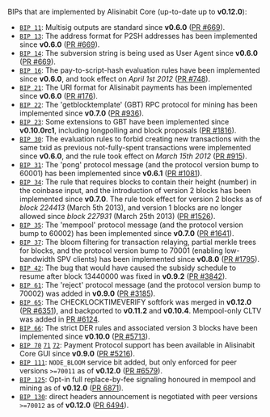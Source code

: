 BIPs that are implemented by Alisinabit Core (up-to-date up to **v0.12.0**):

* [`BIP 11`](https://github.com/alisinabit/bips/blob/master/bip-0011.mediawiki): Multisig outputs are standard since **v0.6.0** ([PR #669](https://github.com/alisinabit/alisinabit/pull/669)).
* [`BIP 13`](https://github.com/alisinabit/bips/blob/master/bip-0013.mediawiki): The address format for P2SH addresses has been implemented since **v0.6.0** ([PR #669](https://github.com/alisinabit/alisinabit/pull/669)).
* [`BIP 14`](https://github.com/alisinabit/bips/blob/master/bip-0014.mediawiki): The subversion string is being used as User Agent since **v0.6.0** ([PR #669](https://github.com/alisinabit/alisinabit/pull/669)).
* [`BIP 16`](https://github.com/alisinabit/bips/blob/master/bip-0016.mediawiki): The pay-to-script-hash evaluation rules have been implemented since **v0.6.0**, and took effect on *April 1st 2012* ([PR #748](https://github.com/alisinabit/alisinabit/pull/748)).
* [`BIP 21`](https://github.com/alisinabit/bips/blob/master/bip-0021.mediawiki): The URI format for Alisinabit payments has been implemented since **v0.6.0** ([PR #176](https://github.com/alisinabit/alisinabit/pull/176)).
* [`BIP 22`](https://github.com/alisinabit/bips/blob/master/bip-0022.mediawiki): The 'getblocktemplate' (GBT) RPC protocol for mining has been implemented since **v0.7.0** ([PR #936](https://github.com/alisinabit/alisinabit/pull/936)).
* [`BIP 23`](https://github.com/alisinabit/bips/blob/master/bip-0023.mediawiki): Some extensions to GBT have been implemented since **v0.10.0rc1**, including longpolling and block proposals ([PR #1816](https://github.com/alisinabit/alisinabit/pull/1816)).
* [`BIP 30`](https://github.com/alisinabit/bips/blob/master/bip-0030.mediawiki): The evaluation rules to forbid creating new transactions with the same txid as previous not-fully-spent transactions were implemented since **v0.6.0**, and the rule took effect on *March 15th 2012* ([PR #915](https://github.com/alisinabit/alisinabit/pull/915)).
* [`BIP 31`](https://github.com/alisinabit/bips/blob/master/bip-0031.mediawiki): The 'pong' protocol message (and the protocol version bump to 60001) has been implemented since **v0.6.1** ([PR #1081](https://github.com/alisinabit/alisinabit/pull/1081)).
* [`BIP 34`](https://github.com/alisinabit/bips/blob/master/bip-0034.mediawiki): The rule that requires blocks to contain their height (number) in the coinbase input, and the introduction of version 2 blocks has been implemented since **v0.7.0**. The rule took effect for version 2 blocks as of *block 224413* (March 5th 2013), and version 1 blocks are no longer allowed since *block 227931* (March 25th 2013) ([PR #1526](https://github.com/alisinabit/alisinabit/pull/1526)).
* [`BIP 35`](https://github.com/alisinabit/bips/blob/master/bip-0035.mediawiki): The 'mempool' protocol message (and the protocol version bump to 60002) has been implemented since **v0.7.0** ([PR #1641](https://github.com/alisinabit/alisinabit/pull/1641)).
* [`BIP 37`](https://github.com/alisinabit/bips/blob/master/bip-0037.mediawiki): The bloom filtering for transaction relaying, partial merkle trees for blocks, and the protocol version bump to 70001 (enabling low-bandwidth SPV clients) has been implemented since **v0.8.0** ([PR #1795](https://github.com/alisinabit/alisinabit/pull/1795)).
* [`BIP 42`](https://github.com/alisinabit/bips/blob/master/bip-0042.mediawiki): The bug that would have caused the subsidy schedule to resume after block 13440000 was fixed in **v0.9.2** ([PR #3842](https://github.com/alisinabit/alisinabit/pull/3842)).
* [`BIP 61`](https://github.com/alisinabit/bips/blob/master/bip-0061.mediawiki): The 'reject' protocol message (and the protocol version bump to 70002) was added in **v0.9.0** ([PR #3185](https://github.com/alisinabit/alisinabit/pull/3185)).
* [`BIP 65`](https://github.com/alisinabit/bips/blob/master/bip-0065.mediawiki): The CHECKLOCKTIMEVERIFY softfork was merged in **v0.12.0** ([PR #6351](https://github.com/alisinabit/alisinabit/pull/6351)), and backported to **v0.11.2** and **v0.10.4**. Mempool-only CLTV was added in [PR #6124](https://github.com/alisinabit/alisinabit/pull/6124).
* [`BIP 66`](https://github.com/alisinabit/bips/blob/master/bip-0066.mediawiki): The strict DER rules and associated version 3 blocks have been implemented since **v0.10.0** ([PR #5713](https://github.com/alisinabit/alisinabit/pull/5713)).
* [`BIP 70`](https://github.com/alisinabit/bips/blob/master/bip-0070.mediawiki) [`71`](https://github.com/alisinabit/bips/blob/master/bip-0071.mediawiki) [`72`](https://github.com/alisinabit/bips/blob/master/bip-0072.mediawiki): Payment Protocol support has been available in Alisinabit Core GUI since **v0.9.0** ([PR #5216](https://github.com/alisinabit/alisinabit/pull/5216)).
* [`BIP 111`](https://github.com/alisinabit/bips/blob/master/bip-0111.mediawiki): `NODE_BLOOM` service bit added, but only enforced for peer versions `>=70011` as of **v0.12.0** ([PR #6579](https://github.com/alisinabit/alisinabit/pull/6579)).
* [`BIP 125`](https://github.com/alisinabit/bips/blob/master/bip-0125.mediawiki): Opt-in full replace-by-fee signaling honoured in mempool and mining as of **v0.12.0** ([PR 6871](https://github.com/alisinabit/alisinabit/pull/6871)).
* [`BIP 130`](https://github.com/alisinabit/bips/blob/master/bip-0130.mediawiki): direct headers announcement is negotiated with peer versions `>=70012` as of **v0.12.0** ([PR 6494](https://github.com/alisinabit/alisinabit/pull/6494)).
